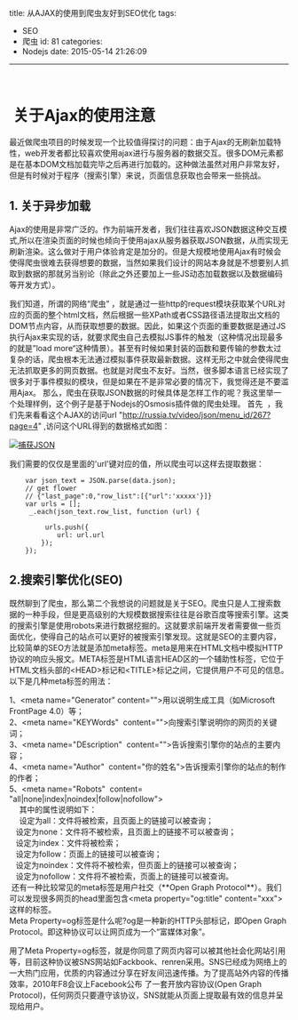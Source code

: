 title: 从AJAX的使用到爬虫友好到SEO优化
tags:
  - SEO
  - 爬虫
id: 81
categories:
  - Nodejs
date: 2015-05-14 21:26:09
---

&nbsp;

#  关于Ajax的使用注意

最近做爬虫项目的时候发现一个比较值得探讨的问题：由于Ajax的无刷新加载特性，web开发者都比较喜欢使用ajax进行与服务器的数据交互。很多DOM元素都是在基本DOM文档加载完毕之后再进行加载的。这种做法虽然对用户非常友好，但是有时候对于程序（搜索引擎）来说，页面信息获取也会带来一些挑战。
<!--more-->
## 1.  关于异步加载
Ajax的使用是非常广泛的。作为前端开发者，我们往往喜欢JSON数据这种交互模式,所以在渲染页面的时候也倾向于使用ajax从服务器获取JSON数据，从而实现无刷新渲染。这么做对于用户体验肯定是加分的。但是大规模地使用Ajax有时候会使得爬虫很难去获得想要的数据，当然如果我们设计的网站本身就是不想要别人抓取到数据的那就另当别论（除此之外还要加上一些JS动态加载数据以及数据编码等开发方式）。

我们知道，所谓的网络“爬虫” ，就是通过一些http的request模块获取某个URL对应的页面的整个html文档，然后根据一些XPath或者CSS路径语法提取出文档的DOM节点内容，从而获取想要的数据。因此，如果这个页面的重要数据是通过JS执行Ajax来实现的话，就要求爬虫自己去模拟JS事件的触发（这种情况出现最多的就是”load more“这种情景）。甚至有时候如果封装的函数和要传输的参数太过复杂的话，爬虫根本无法通过模拟事件获取最新数据。这样无形之中就会使得爬虫无法抓取更多的网页数据。也就是对爬虫不友好。当然，很多脚本语言已经实现了很多对于事件模拟的模块，但是如果在不是非常必要的情况下，我觉得还是不要滥用Ajax。 那么，爬虫在获取JSON数据的时候具体是怎样工作的呢？我这里举一个处理样例，这个例子是基于Nodejs的Osmosis插件做的爬虫处理。
首先  ，我们先来看看这个AJAX的访问url "http://russia.tv/video/json/menu_id/267?page=4" ,访问这个URL得到的数据格式如图：

[![](http://bloghugzh-wordpress.stor.sinaapp.com/uploads/2015/05/捕获-300x89.jpg "捕获JSON")](http://bloghugzh-wordpress.stor.sinaapp.com/uploads/2015/05/捕获.jpg)

我们需要的仅仅是里面的'url'键对应的值，所以爬虫可以这样去提取数据：
```
    var json_text = JSON.parse(data.json);
    // get flower
    // {"last_page":0,"row_list":[{"url":'xxxxx'}]}
    var urls = [];
     _.each(json_text.row_list, function (url) {

         urls.push({
            url: url.url
        });
    });
```
## 2.搜索引擎优化(SEO)

既然聊到了爬虫，那么第二个我想说的问题就是关于SEO。爬虫只是人工搜索数据的一种手段，但是更高级别的大规模数据搜索往往是谷歌百度等搜索引擎。这类的搜索引擎是使用robots来进行数据挖掘的。这就要求前端开发者需要做一些页面优化，使得自己的站点可以更好的被搜索引擎发现。这就是SEO的主要内容，比较简单的SEO方法就是添加meta标签。meta是用来在HTML文档中模拟HTTP协议的响应头报文。META标签是HTML语言HEAD区的一个辅助性标签，它位于HTML文档头部的&lt;HEAD&gt;标记和&lt;TITLE&gt;标记之间，它提供用户不可见的信息。以下是几种meta标签的用法：
<div align="left">1、&lt;meta name="Generator" content=""&gt;用以说明生成工具（如Microsoft FrontPage 4.0）等；</div>
<div align="left">2、&lt;meta name="KEYWords"  content=""&gt;向搜索引擎说明你的网页的关键词；</div>
<div align="left">3、&lt;meta name="DEscription"  content=""&gt;告诉搜索引擎你的站点的主要内容；</div>
<div align="left">4、&lt;meta name="Author"  content="你的姓名"&gt;告诉搜索引擎你的站点的制作的作者；</div>
<div align="left">5、&lt;meta name="Robots"  content= "all|none|index|noindex|follow|nofollow"&gt;</div>
<div align="left">　 其中的属性说明如下：</div>
<div align="left">　 设定为all：文件将被检索，且页面上的链接可以被查询；</div>
<div align="left">   设定为none：文件将不被检索，且页面上的链接不可以被查询；</div>
<div align="left">   设定为index：文件将被检索；</div>
<div align="left">   设定为follow：页面上的链接可以被查询；</div>
<div align="left">   设定为noindex：文件将不被检索，但页面上的链接可以被查询；</div>
<div align="left">   设定为nofollow：文件将不被检索，页面上的链接可以被查询。</div>
<div align="left"> 还有一种比较常见的meta标签是用户社交（**Open Graph Protocol**）。我们可以发现很多网页的head里面包含&lt;meta property="og:title" content="xxx"&gt;这样的标签。</div>
<div align="left">Meta Property=og标签是什么呢?og是一种新的HTTP头部标记，即Open Graph Protocol。即这种协议可以让网页成为一个“富媒体对象”。</div>

用了Meta Property=og标签，就是你同意了网页内容可以被其他社会化网站引用等，目前这种协议被SNS网站如Fackbook、renren采用。SNS已经成为网络上的一大热门应用，优质的内容通过分享在好友间迅速传播。为了提高站外内容的传播效率，2010年F8会议上Facebook公布 了一套开放内容协议(Open Graph Protocol)，任何网页只要遵守该协议，SNS就能从页面上提取最有效的信息并呈现给用户。
